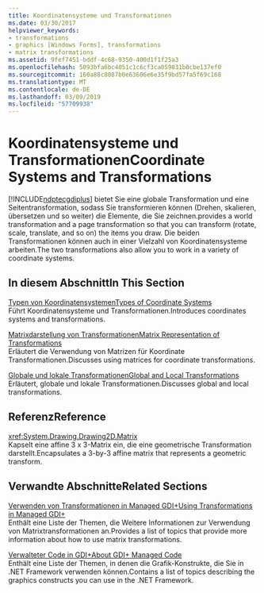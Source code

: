 ```yaml
---
title: Koordinatensysteme und Transformationen
ms.date: 03/30/2017
helpviewer_keywords:
- transformations
- graphics [Windows Forms], transformations
- matrix transformations
ms.assetid: 9fef7451-bddf-4c68-9350-400d1f1f25a3
ms.openlocfilehash: 5093bfa6bc4051c1c6cf3ca059831b0cbe137ef0
ms.sourcegitcommit: 160a88c8087b0e63606e6e35f9bd57fa5f69c168
ms.translationtype: MT
ms.contentlocale: de-DE
ms.lasthandoff: 03/09/2019
ms.locfileid: "57709938"
---
```

# <a name="coordinate-systems-and-transformations"></a><span data-ttu-id="91e43-102">Koordinatensysteme und Transformationen</span><span class="sxs-lookup"><span data-stu-id="91e43-102">Coordinate Systems and Transformations</span></span>
[!INCLUDE[ndptecgdiplus](../../../../includes/ndptecgdiplus-md.md)] <span data-ttu-id="91e43-103">bietet Sie eine globale Transformation und eine Seitentransformation, sodass Sie transformieren können (Drehen, skalieren, übersetzen und so weiter) die Elemente, die Sie zeichnen.</span><span class="sxs-lookup"><span data-stu-id="91e43-103">provides a world transformation and a page transformation so that you can transform (rotate, scale, translate, and so on) the items you draw.</span></span> <span data-ttu-id="91e43-104">Die beiden Transformationen können auch in einer Vielzahl von Koordinatensysteme arbeiten.</span><span class="sxs-lookup"><span data-stu-id="91e43-104">The two transformations also allow you to work in a variety of coordinate systems.</span></span>  
  
## <a name="in-this-section"></a><span data-ttu-id="91e43-105">In diesem Abschnitt</span><span class="sxs-lookup"><span data-stu-id="91e43-105">In This Section</span></span>  
 [<span data-ttu-id="91e43-106">Typen von Koordinatensystemen</span><span class="sxs-lookup"><span data-stu-id="91e43-106">Types of Coordinate Systems</span></span>](types-of-coordinate-systems.md)  
 <span data-ttu-id="91e43-107">Führt Koordinatensysteme und Transformationen.</span><span class="sxs-lookup"><span data-stu-id="91e43-107">Introduces coordinates systems and transformations.</span></span>  
  
 [<span data-ttu-id="91e43-108">Matrixdarstellung von Transformationen</span><span class="sxs-lookup"><span data-stu-id="91e43-108">Matrix Representation of Transformations</span></span>](matrix-representation-of-transformations.md)  
 <span data-ttu-id="91e43-109">Erläutert die Verwendung von Matrizen für Koordinate Transformationen.</span><span class="sxs-lookup"><span data-stu-id="91e43-109">Discusses using matrices for coordinate transformations.</span></span>  
  
 [<span data-ttu-id="91e43-110">Globale und lokale Transformationen</span><span class="sxs-lookup"><span data-stu-id="91e43-110">Global and Local Transformations</span></span>](global-and-local-transformations.md)  
 <span data-ttu-id="91e43-111">Erläutert, globale und lokale Transformationen.</span><span class="sxs-lookup"><span data-stu-id="91e43-111">Discusses global and local transformations.</span></span>  
  
## <a name="reference"></a><span data-ttu-id="91e43-112">Referenz</span><span class="sxs-lookup"><span data-stu-id="91e43-112">Reference</span></span>  
 <xref:System.Drawing.Drawing2D.Matrix>  
 <span data-ttu-id="91e43-113">Kapselt eine affine 3 x 3-Matrix ein, die eine geometrische Transformation darstellt.</span><span class="sxs-lookup"><span data-stu-id="91e43-113">Encapsulates a 3-by-3 affine matrix that represents a geometric transform.</span></span>  
  
## <a name="related-sections"></a><span data-ttu-id="91e43-114">Verwandte Abschnitte</span><span class="sxs-lookup"><span data-stu-id="91e43-114">Related Sections</span></span>  
 [<span data-ttu-id="91e43-115">Verwenden von Transformationen in Managed GDI+</span><span class="sxs-lookup"><span data-stu-id="91e43-115">Using Transformations in Managed GDI+</span></span>](using-transformations-in-managed-gdi.md)  
 <span data-ttu-id="91e43-116">Enthält eine Liste der Themen, die Weitere Informationen zur Verwendung von Matrixtransformationen an.</span><span class="sxs-lookup"><span data-stu-id="91e43-116">Provides a list of topics that provide more information about how to use matrix transformations.</span></span>  
  
 [<span data-ttu-id="91e43-117">Verwalteter Code in GDI+</span><span class="sxs-lookup"><span data-stu-id="91e43-117">About GDI+ Managed Code</span></span>](about-gdi-managed-code.md)  
 <span data-ttu-id="91e43-118">Enthält eine Liste der Themen, in denen die Grafik-Konstrukte, die Sie in .NET Framework verwenden können.</span><span class="sxs-lookup"><span data-stu-id="91e43-118">Contains a list of topics describing the graphics constructs you can use in the .NET Framework.</span></span>
